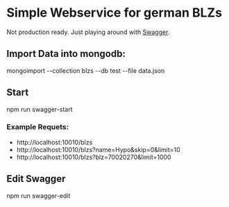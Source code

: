 # Simple Webservice for german BLZs

Not production ready. Just playing around with [Swagger](https://github.com/swagger-api/swagger-node).

## Import Data into mongodb:

mongoimport --collection blzs --db test --file data.json

## Start

npm run swagger-start

### Example Requets:

- http://localhost:10010/blzs
- http://localhost:10010/blzs?name=Hypo&skip=0&limit=10
- http://localhost:10010/blzs?blz=70020270&limit=1000

## Edit Swagger

npm run swagger-edit

